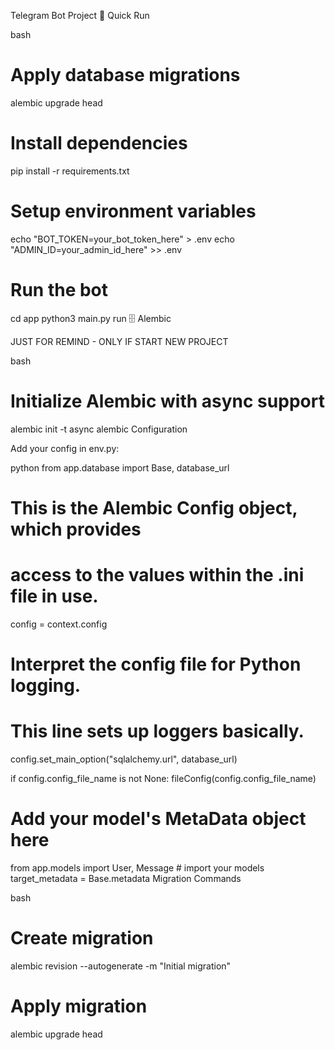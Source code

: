 Telegram Bot Project
🚀 Quick Run

bash
# Apply database migrations
alembic upgrade head

# Install dependencies
pip install -r requirements.txt

# Setup environment variables
echo "BOT_TOKEN=your_bot_token_here" > .env
echo "ADMIN_ID=your_admin_id_here" >> .env

# Run the bot
cd app
python3 main.py run
🗄️ Alembic






JUST FOR REMIND - ONLY IF START NEW PROJECT

bash
# Initialize Alembic with async support
alembic init -t async alembic
Configuration

Add your config in env.py:

python
from app.database import Base, database_url

# This is the Alembic Config object, which provides
# access to the values within the .ini file in use.
config = context.config

# Interpret the config file for Python logging.
# This line sets up loggers basically.
config.set_main_option("sqlalchemy.url", database_url)

if config.config_file_name is not None:
    fileConfig(config.config_file_name)

# Add your model's MetaData object here
from app.models import User, Message  # import your models
target_metadata = Base.metadata
Migration Commands

bash
# Create migration
alembic revision --autogenerate -m "Initial migration"

# Apply migration
alembic upgrade head